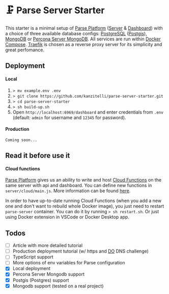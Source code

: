 # 🗜 Parse Server Starter

This starter is a minimal setup of [Parse Platform](https://parseplatform.org/) ([Server](https://github.com/parse-community/parse-server) & [Dashboard](https://github.com/parse-community/parse-dashboard)) with a choice of three available database configs: [PostgreSQL](https://www.postgresql.org/) ([Postgis](https://postgis.net/)), [MongoDB](https://www.mongodb.com/) or [Percona Server MongoDB](https://www.percona.com/software/mongodb/percona-server-for-mongodb). All services are run within [Docker Compose](https://docs.docker.com/compose/). [Traefik](https://doc.traefik.io/traefik/) is chosen as a reverse proxy server for its simplicity and great perfomance.

## Deployment
#### Local
1. `> mv example.env .env`
2. `> git clone https://github.com/kanzitelli/parse-server-starter.git`
3. `> cd parse-server-starter`
4. `> sh build-up.sh`
5. Open `http://localhost:6969/dashboard` and enter credentials from `.env` (default: `admin` for username and `12345` for password).

#### Production
`Coming soon...`

## Read it before use it
#### Cloud functions
[Parse Platform](https://parseplatform.org/) gives us an ability to write and host [Cloud Functions](https://docs.parseplatform.org/cloudcode/guide/) on the same server with api and dashboard. You can define new functions in `server/cloud/main.js`. More information can be found [here](https://docs.parseplatform.org/cloudcode/guide/).

In order to have up-to-date running Cloud Functions (when you add a new one and don't want to rebuild whole Docker image), you just need to restart `parse-server` container. You can do it by running `> sh restart.sh`. Or just using Docker extension in VSCode or Docker Desktop app.

## Todos
- [ ] Article with more detailed tutorial
- [ ] Production deployment tutorial (w/ https and [DO](https://digitalocean.com) DNS challenge)
- [ ] TypeScript support
- [ ] More options of env variables for Parse configuration
- [x] Local deployment
- [x] Percona Server Mongodb support
- [x] Postgis (Postgres) support
- [x] Mongodb support (tested on a real project)